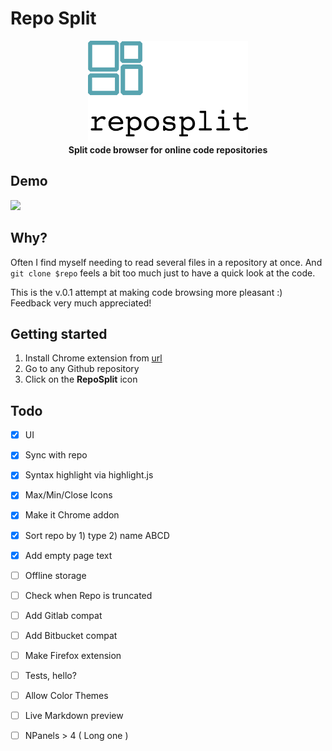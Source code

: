 # Repo Split 

<div align="center">
  <img alt="Logo" src="extension/smallpromo.png" height="163px" />
</div>

<div align="center">
  <strong>Split code browser for online code repositories</strong>
</div>

## Demo
<img src='extension/demo.gif' />

## Why?

Often I find myself needing to read several files in a repository at once. And `git clone $repo` feels a bit too much just to have a quick look at the code.

This is the v.0.1 attempt at making code browsing more pleasant :) Feedback very much appreciated!

## Getting started

1. Install Chrome extension from [url](https://chrome.google.com/webstore/detail/repo-split/ijjekenpnfnppndkdnfmcamnjaiocmgn)
2. Go to any Github repository
3. Click on the **RepoSplit** icon

## Todo
- [x] UI
- [x] Sync with repo
- [x] Syntax highlight via highlight.js
- [x] Max/Min/Close Icons
- [x] Make it Chrome addon
- [x] Sort repo by 1) type 2) name ABCD
- [x] Add empty page text
- [ ] Offline storage
- [ ] Check when Repo is truncated
- [ ] Add Gitlab compat
- [ ] Add Bitbucket compat
- [ ] Make Firefox extension
- [ ] Tests, hello?
- [ ] Allow Color Themes
- [ ] Live Markdown preview
- [ ] NPanels > 4 ( Long one )

